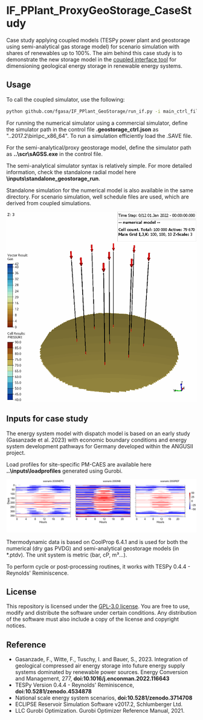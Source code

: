 # IF_PPlant_ProxyGeoStorage_CaseStudy

Case study applying coupled models (TESPy power plant and geostorage using semi-analytical gas storage model) for scenario simulation with shares of renewables up to 100%. The aim behind this case study is to demonstrate the new storage model in the [coupled interface tool](https://github.com/fgasa/IF_PPlant_GeoStorage) for dimensioning geological energy storage in renewable energy systems.


## Usage

To call the coupled simulator, use the following:
```bash
python github.com/fgasa/IF_PPlant_GeoStorage/run_if.py -i main_ctrl_file
```
For running the numerical simulator using a commercial simulator, define the simulator path in the control file __.geostorage_ctrl.json__ as "..2017.2\\bin\\pc_x86_64". To run a simulation efficiently load the .SAVE file.

For the semi-analytical/proxy geostorage model, define the simulator path as __..\\scr\\sAGSS.exe__ in the control file.

The semi-analytical simulator syntax is relatively simple. For more detailed information, check the standalone radial model here __\inputs\standalone_geostorage_run__.

Standalone simulation for the numerical model is also available in the same directory. For scenario simulation, well schedule files are used, which are derived from coupled simulations.

![scenario run using numerical storage model](fig_scenario2_numerical_model.gif)

## Inputs for case study

The energy system model with dispatch model is based on an early study (Gasanzade et al. 2023) with economic boundary conditions and energy system development pathways for Germany developed within the ANGUSII project.

Load profiles for site-specific PM-CAES are available here __..\inputs\loadprofiles__ generated using Gurobi.

![scenarios](fig_scenarios.svg)

Thermodynamic data is based on CoolProp 6.4.1 and is used for both the numerical (dry gas PVDG) and semi-analytical geostorage models (in *.ptdv). The unit system is metric (bar, cP, m³...).

To perform cycle or post-processing routines, it works with TESPy 0.4.4 - Reynolds' Reminiscence.

## License

This repository is licensed under the [GPL-3.0 license](LICENSE). You are free to use, modify and distribute the software under certain conditions. Any distribution of the software must also include a copy of the license and copyright notices.

## Reference

- Gasanzade, F., Witte, F., Tuschy, I. and Bauer, S., 2023. Integration of geological compressed air energy storage into future energy supply systems dominated by renewable power sources. Energy Conversion and Management, 277, __doi:10.1016/j.enconman.2022.116643__ 
- TESPy Version 0.4.4 - Reynolds' Reminiscence, __doi:10.5281/zenodo.4534878__
- National scale energy system scenarios, __doi:10.5281/zenodo.3714708__
- ECLIPSE Reservoir Simulation Software v2017.2, Schlumberger Ltd.
- LLC Gurobi Optimization. Gurobi Optimizer Reference Manual, 2021.  